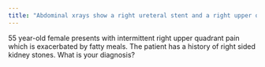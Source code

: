 ```yaml
---
title: "Abdominal xrays show a right ureteral stent and a right upper quadrant calcification.   - Lucent-centered calcification is c/w a gallstone."
---
```

55 year-old female presents with intermittent right upper quadrant pain which is exacerbated by fatty meals. The patient has a history of right sided kidney stones. What is your diagnosis?

